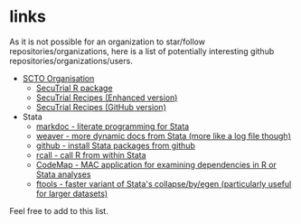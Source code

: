 # links
As it is not possible for an organization to star/follow repositories/organizations, here is a list of potentially interesting github repositories/organizations/users.

* [SCTO Organisation](https://github.com/SwissClinicalTrialOrganisation)
  * [SecuTrial R package](https://github.com/SwissClinicalTrialOrganisation/DM_secuTrial_R)
  * [SecuTrial Recipes (Enhanced version)](https://swissclinicaltrialorganisation.github.io/DM_secuTrial_recipes/)
  * [SecuTrial Recipes (GitHub version)](https://github.com/SwissClinicalTrialOrganisation/DM_secuTrial_recipes)
* Stata
  * [markdoc - literate programming for Stata](https://github.com/haghish/markdoc)
  * [weaver - more dynamic docs from Stata (more like a log file though)](https://github.com/haghish/weaver)
  * [github - install Stata packages from github](https://github.com/haghish/markdoc)
  * [rcall - call R from within Stata](https://github.com/haghish/rcall)
  * [CodeMap - MAC application for examining dependencies in R or Stata analyses](https://github.com/haghish/CodeMap)
  * [ftools - faster variant of Stata's collapse/by/egen (particularly useful for larger datasets)](https://github.com/sergiocorreia/ftools)
    
Feel free to add to this list.
